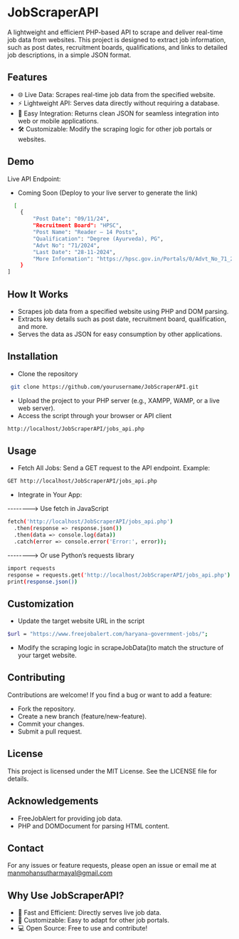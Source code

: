 
# JobScraperAPI

A lightweight and efficient PHP-based API to scrape and deliver real-time job data from websites. This project is designed to extract job information, such as post dates, recruitment boards, qualifications, and links to detailed job descriptions, in a simple JSON format.




## Features

 - 🌐 Live Data: Scrapes real-time job data from the specified website.
 - ⚡ Lightweight API: Serves data directly without requiring a database.
 - 📄 Easy Integration: Returns clean JSON for seamless integration into web or mobile applications.
  - 🛠️ Customizable: Modify the scraping logic for other job portals or websites.



## Demo

Live API Endpoint:

- Coming Soon (Deploy to your live server to generate the link)

```bash
  [
    {
        "Post Date": "09/11/24",
        "Recruitment Board": "HPSC",
        "Post Name": "Reader – 14 Posts",
        "Qualification": "Degree (Ayurveda), PG",
        "Advt No": "71/2024",
        "Last Date": "28-11-2024",
        "More Information": "https://hpsc.gov.in/Portals/0/Advt_No_71_2024_Reader_in_various_subjects-06_11_2024.pdf"
    }
]

```


## How It Works

- Scrapes job data from a specified website using PHP and DOM parsing.
- Extracts key details such as post date, recruitment board, qualification, and more.
- Serves the data as JSON for easy consumption by other applications.
## Installation

- Clone the repository

```bash
 git clone https://github.com/yourusername/JobScraperAPI.git 
```
- Upload the project to your PHP server (e.g., XAMPP, WAMP, or a live web server).
- Access the script through your browser or API client

```bash
http://localhost/JobScraperAPI/jobs_api.php
```
## Usage

- Fetch All Jobs: Send a GET request to the API endpoint. Example:

```bash
GET http://localhost/JobScraperAPI/jobs_api.php
```

- Integrate in Your App:


--------> Use fetch in JavaScript

```bash
fetch('http://localhost/JobScraperAPI/jobs_api.php')
  .then(response => response.json())
  .then(data => console.log(data))
  .catch(error => console.error('Error:', error));
```

--------> Or use Python’s requests library
```bash
import requests
response = requests.get('http://localhost/JobScraperAPI/jobs_api.php')
print(response.json())
```


## Customization

- Update the target website URL in the script

```bash
$url = "https://www.freejobalert.com/haryana-government-jobs/";
```
- Modify the scraping logic in scrapeJobData()to match the structure of your target website.
## Contributing
Contributions are welcome! If you find a bug or want to add a feature:
- Fork the repository.
- Create a new branch (feature/new-feature).
- Commit your changes.
- Submit a pull request.
## License

This project is licensed under the MIT License. See the LICENSE file for details.
## Acknowledgements
- FreeJobAlert for providing job data.
- PHP and DOMDocument for parsing HTML content.
## Contact
For any issues or feature requests, please open an issue or email me at manmohansutharmayal@gmail.com


## Why Use JobScraperAPI?
- 🚀 Fast and Efficient: Directly serves live job data.
- 🔧 Customizable: Easy to adapt for other job portals.
- 💻 Open Source: Free to use and contribute!